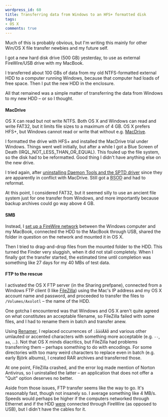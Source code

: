 ```yaml
---
wordpress_id: 60
title: Transferring data from Windows to an HFS+ formatted disk
tags:
- OS X
comments: true
---
```

Much of this is probably obvious, but I'm writing this mainly for other Win/OS X file transfer newbies and my future self.

I got a new hard disk drive (500 GB) yesterday, to use as external FireWire/USB drive with my MacBook.

I transferred about 100 GBs of data from my old NTFS-formatted external HDD to a computer running Windows, because that computer had loads of free space. Then I put the new HDD in the enclosure.

All that remained was a simple matter of transferring the data from Windows to my new HDD &ndash; or so I thought.

<!--more-->

<h4>MacDrive</h4>

OS X can read but not write NTFS. Both OS X and Windows can read and write FAT32, but it limits file sizes to a maximum of 4 GB. OS X prefers HFS+, but Windows cannot read or write that without e.g. <a href="http://www.mediafour.com/products/macdrive6/">MacDrive</a>.

I formatted the drive with HFS+ and installed the MacDrive trial under Windows. Things went well initially, but after a while I got a Blue Screen of Death (IRQL_NOT_LESS_THAN_OR_EQUAL). This fouled up the file system, so the disk had to be reformatted. Good thing I didn't have anything else on the new drive.

I tried again, after <a href="http://assist.mediafour.com/index.php?_a=knowledgebase&_j=questiondetails&_i=77">uninstalling Daemon Tools and the SPTD driver</a> since they are apparently in conflict with MacDrive. Still got a <abbr title="Blue Screen of Death">BSOD</abbr> and had to reformat.

At this point, I considered FAT32, but it seemed silly to use an ancient file system just for one transfer from Windows, and more importantly because backup archives could go way above 4 GB.

<h4>SMB</h4>

Instead, I <a href="http://www.networkworld.com/columnists/2006/050106internet.html">set up a FireWire network</a> between the Windows computer and my MacBook, connected the HDD to the MacBook through USB, shared the folder in question on the network and mounted it in OS X.

Then I tried to drag-and-drop files from the mounted folder to the HDD. This turned the Finder very sluggish, when it did not stall completely. When I finally got the transfer started, the estimated time until completion was something like 27 days for my 40 MBs of test data.

<h4>FTP to the rescue</h4>

I activated the OS X FTP server (in the Sharing prefpane), connected from a Windows FTP client (I like <a href="http://filezilla.sourceforge.net/">FileZilla</a>) using the Mac's IP address and my OS X account name and password, and proceeded to transfer the files to <code>/Volumes/Axolotl</code> &ndash; the name of the HDD.

One gotcha I encountered was that Windows and OS X aren't quite agreed on what constitutes an acceptable filename, so FileZilla failed with some files, and I had to rename them in batch and transfer anew.

Using <a href="http://www.albert.nu/programs/renamer/main.htm">Renamer</a>, I replaced occurrences of <code>:åäöÅÄÖ</code> and various other umlauted or accented characters with something more acceptable (e.g. <code>--</code>, <code>aa</code>, &hellip;). Not that OS X minds diacritics, but FileZilla had problems transferring them &ndash; perhaps something to do with encodings. For some directories with too many weird characters to replace even in batch (e.g. early Björk albums), I created RAR archives and transferred those.

At one point, FileZilla crashed, and the error log made mention of Norton Antivirus, so I uninstalled the latter &ndash; an application that does not offer a "Quit" option deserves no better.

Aside from those issues, FTP transfer seems like the way to go. It's reasonably fast, though not insanely so. I average something like 4 MB/s. Speeds would perhaps be higher if the computers networked through Ethernet and if the HDD <a href="http://en.wikipedia.org/wiki/Subjunctive_mood#Form">were</a> connected through FireWire (as opposed to USB), but I didn't have the cables for it.
